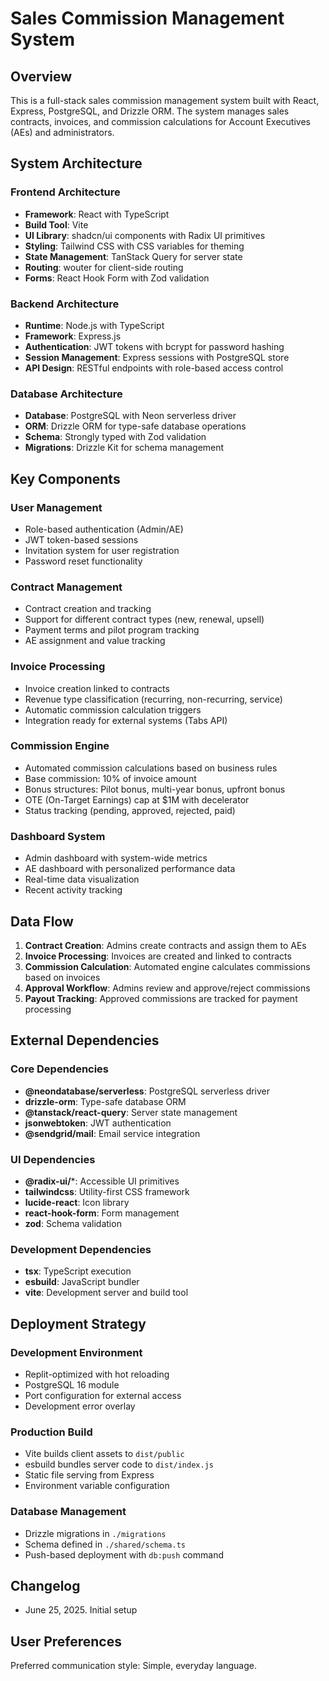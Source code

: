 # Sales Commission Management System

## Overview

This is a full-stack sales commission management system built with React, Express, PostgreSQL, and Drizzle ORM. The system manages sales contracts, invoices, and commission calculations for Account Executives (AEs) and administrators.

## System Architecture

### Frontend Architecture
- **Framework**: React with TypeScript
- **Build Tool**: Vite
- **UI Library**: shadcn/ui components with Radix UI primitives
- **Styling**: Tailwind CSS with CSS variables for theming
- **State Management**: TanStack Query for server state
- **Routing**: wouter for client-side routing
- **Forms**: React Hook Form with Zod validation

### Backend Architecture
- **Runtime**: Node.js with TypeScript
- **Framework**: Express.js
- **Authentication**: JWT tokens with bcrypt for password hashing
- **Session Management**: Express sessions with PostgreSQL store
- **API Design**: RESTful endpoints with role-based access control

### Database Architecture
- **Database**: PostgreSQL with Neon serverless driver
- **ORM**: Drizzle ORM for type-safe database operations
- **Schema**: Strongly typed with Zod validation
- **Migrations**: Drizzle Kit for schema management

## Key Components

### User Management
- Role-based authentication (Admin/AE)
- JWT token-based sessions
- Invitation system for user registration
- Password reset functionality

### Contract Management
- Contract creation and tracking
- Support for different contract types (new, renewal, upsell)
- Payment terms and pilot program tracking
- AE assignment and value tracking

### Invoice Processing
- Invoice creation linked to contracts
- Revenue type classification (recurring, non-recurring, service)
- Automatic commission calculation triggers
- Integration ready for external systems (Tabs API)

### Commission Engine
- Automated commission calculations based on business rules
- Base commission: 10% of invoice amount
- Bonus structures: Pilot bonus, multi-year bonus, upfront bonus
- OTE (On-Target Earnings) cap at $1M with decelerator
- Status tracking (pending, approved, rejected, paid)

### Dashboard System
- Admin dashboard with system-wide metrics
- AE dashboard with personalized performance data
- Real-time data visualization
- Recent activity tracking

## Data Flow

1. **Contract Creation**: Admins create contracts and assign them to AEs
2. **Invoice Processing**: Invoices are created and linked to contracts
3. **Commission Calculation**: Automated engine calculates commissions based on invoices
4. **Approval Workflow**: Admins review and approve/reject commissions
5. **Payout Tracking**: Approved commissions are tracked for payment processing

## External Dependencies

### Core Dependencies
- **@neondatabase/serverless**: PostgreSQL serverless driver
- **drizzle-orm**: Type-safe database ORM
- **@tanstack/react-query**: Server state management
- **jsonwebtoken**: JWT authentication
- **@sendgrid/mail**: Email service integration

### UI Dependencies
- **@radix-ui/***: Accessible UI primitives
- **tailwindcss**: Utility-first CSS framework
- **lucide-react**: Icon library
- **react-hook-form**: Form management
- **zod**: Schema validation

### Development Dependencies
- **tsx**: TypeScript execution
- **esbuild**: JavaScript bundler
- **vite**: Development server and build tool

## Deployment Strategy

### Development Environment
- Replit-optimized with hot reloading
- PostgreSQL 16 module
- Port configuration for external access
- Development error overlay

### Production Build
- Vite builds client assets to `dist/public`
- esbuild bundles server code to `dist/index.js`
- Static file serving from Express
- Environment variable configuration

### Database Management
- Drizzle migrations in `./migrations`
- Schema defined in `./shared/schema.ts`
- Push-based deployment with `db:push` command

## Changelog

- June 25, 2025. Initial setup

## User Preferences

Preferred communication style: Simple, everyday language.